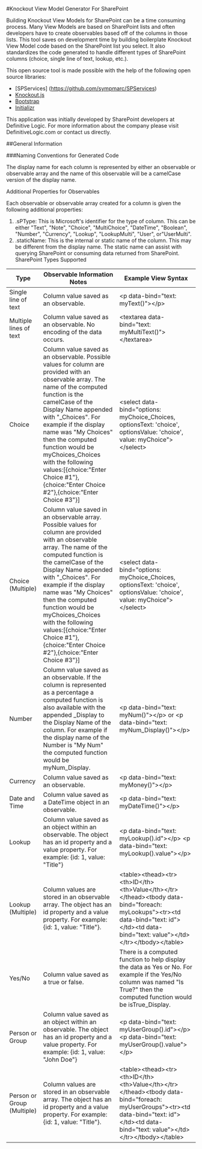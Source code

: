 #Knockout View Model Generator For SharePoint

Building Knockout View Models for SharePoint can be a time consuming process.  Many View Models are based on SharePoint lists and often developers have to create observables based off of the columns in those lists. This tool saves on development time by building boilerplate Knockout View Model code based on the SharePoint list you select.  It also standardizes the code generated to handle different types of SharePoint columns (choice, single line of text, lookup, etc.).

This open source tool is made possible with the help of the following open source libraries:

* [SPServices] (https://github.com/sympmarc/SPServices)
* [Knockout.js](http://knockoutjs.com/)
* [Bootstrap](http://getbootstrap.com)
* [Initializr](http://www.initializr.com)

This application was initially developed by SharePoint developers at Definitive Logic.  For more information about the company please visit DefinitiveLogic.com or contact us directly.

##General Information

###Naming Conventions for Generated Code

The display name for each column is represented by either an observable or observable array and the name of this observable will be a camelCase version of the display name.

Additional Properties for Observables

Each observable or observable array created for a column is given the following additional properties:

1. .sPType: This is Microsoft's identifier for the type of column.  This can be either "Text", "Note", "Choice", "MultiChoice", "DateTime", "Boolean", "Number", "Currency", "Lookup", "LookupMulti", "User", or"UserMulti".
2. .staticName:  This is the internal or static name of the column.  This may be different from the display name.  The static name can assist with querying SharePoint or consuming data returned from SharePoint.
SharePoint Types Supported

|Type  | 				Observable Information Notes | Example View Syntax|
|------------- | ------------- | -------------|
|Single line of text	|Column value saved as an observable.	|&lt;p data-bind="text: myText()"&gt;&lt;/p&gt;|
|Multiple lines of text	|Column value saved as an observable. No encoding of the data occurs.|	&lt;textarea data-bind="text: myMultiText()"&gt;&lt;/textarea&gt;|
|Choice	|Column value saved as an observable. Possible values for column are provided with an observable array.  The name of the computed function is the camelCase of the Display Name appended with "_Choices".  For example if the display name was "My Choices" then the computed function would be myChoices_Choices with the following values:[{choice:"Enter Choice #1"},{choice:"Enter Choice #2"},{choice:"Enter Choice #3"}]|&lt;select data-bind="options: myChoice_Choices, optionsText: 'choice', optionsValue: 'choice', value: myChoice"&gt;&lt;/select&gt;|
|Choice (Multiple)|Column value saved in an observable array. Possible values for column are provided with an observable array.  The name of the computed function is the camelCase of the Display Name appended with "_Choices".  For example if the display name was "My Choices" then the computed function would be myChoices_Choices with the following values:[{choice:"Enter Choice #1"},{choice:"Enter Choice #2"},{choice:"Enter Choice #3"}]|&lt;select data-bind="options: myChoice_Choices, optionsText: 'choice', optionsValue: 'choice', value: myChoice"&gt;&lt;/select&gt;|
|Number|Column value saved as an observable. If the column is represented as a percentage a computed function is also available with the appended _Display to the Display Name of the column. For example if the display name of the Number is "My Num" the computed function would be myNum_Display.|&lt;p data-bind="text: myNum()"&gt;&lt;/p&gt; or &lt;p data-bind="text: myNum_Display()"&gt;&lt;/p&gt;|
|Currency	|Column value saved as an observable.|&lt;p data-bind="text: myMoney()"&gt;&lt;/p&gt;|
|Date and Time|Column value saved as a DateTime object in an observable.| &lt;p data-bind="text: myDateTime()"&gt;&lt;/p&gt;|
|Lookup|Column value saved as an object within an observable.  The object has an id property and a value property.  For example: {id: 1, value: "Title"}| &lt;p data-bind="text: myLookup().id"&gt;&lt;/p&gt; &lt;p data-bind="text: myLookup().value"&gt;&lt;/p&gt;|
|Lookup (Multiple)|Column values are stored in an observable array. The object has an id property and a value property.  For example: {id: 1, value: "Title"}.| &lt;table&gt;&lt;thead&gt;&lt;tr&gt;&lt;th&gt;ID&lt;/th&gt;&lt;th&gt;Value&lt;/th&gt;&lt;/tr&gt;&lt;/thead&gt;&lt;tbody data-bind="foreach: myLookups"&gt;&lt;tr&gt;&lt;td data-bind="text: id"&gt;&lt;/td&gt;&lt;td data-bind="text: value"&gt;&lt;/td&gt;&lt;/tr&gt;&lt;/tbody&gt;&lt;/table&gt;|
|Yes/No	|Column value saved as a true or false.|There is a computed function to help display the data as Yes or No.  For example if the Yes/No column was named "Is True?" then the computed function would be isTrue_Display.|&lt;p data-bind="text: myYesNo_Display()"&gt;&lt;/p&gt;|
|Person or Group|Column value saved as an object within an observable.  The object has an id property and a value property.  For example: {id: 1, value: "John Doe"}|&lt;p data-bind="text: myUserGroup().id"&gt;&lt;/p&gt; &lt;p data-bind="text: myUserGroup().value"&gt;&lt;/p&gt;|
|Person or Group (Multiple)	|Column values are stored in an observable array. The object has an id property and a value property.  For example: {id: 1, value: "Title"}.|&lt;table&gt;&lt;thead&gt;&lt;tr&gt;&lt;th&gt;ID&lt;/th&gt;&lt;th&gt;Value&lt;/th&gt;&lt;/tr&gt;&lt;/thead&gt;&lt;tbody data-bind="foreach: myUserGroups"&gt;&lt;tr&gt;&lt;td data-bind="text: id"&gt;&lt;/td&gt;&lt;td data-bind="text: value"&gt;&lt;/td&gt;&lt;/tr&gt;&lt;/tbody&gt;&lt;/table&gt;|